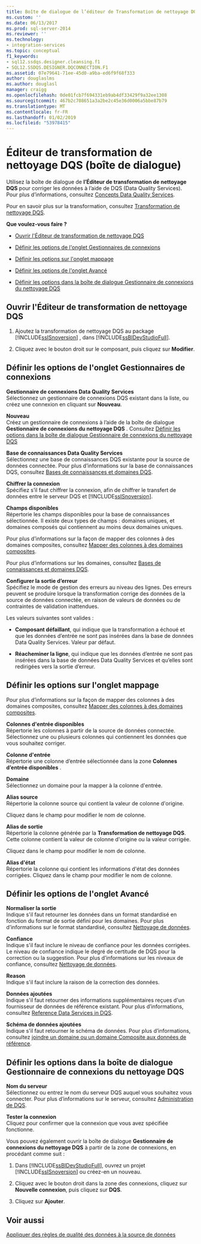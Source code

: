 ```yaml
---
title: Boîte de dialogue de l’éditeur de Transformation de nettoyage DQS | Microsoft Docs
ms.custom: ''
ms.date: 06/13/2017
ms.prod: sql-server-2014
ms.reviewer: ''
ms.technology:
- integration-services
ms.topic: conceptual
f1_keywords:
- sql12.ssdqs.designer.cleansing.f1
- SQL12.SSDQS.DESIGNER.DQCONNECTION.F1
ms.assetid: 07e79641-71ee-45d0-a9ba-ed6f9f68f333
author: douglaslms
ms.author: douglasl
manager: craigg
ms.openlocfilehash: 0de01fcb7f694331eb9ab4df33429f9a32ee1308
ms.sourcegitcommit: 467b2c708651a3a2be2c45e36d0006a5bbe87b79
ms.translationtype: MT
ms.contentlocale: fr-FR
ms.lasthandoff: 01/02/2019
ms.locfileid: "53978415"
---
```

# <a name="dqs-cleansing-transformation-editor-dialog-box"></a>Éditeur de transformation de nettoyage DQS (boîte de dialogue)
  Utilisez la boîte de dialogue de **l’Éditeur de transformation de nettoyage DQS** pour corriger les données à l’aide de DQS (Data Quality Services). Pour plus d’informations, consultez [Concepts Data Quality Services](../../2014/data-quality-services/data-quality-services-concepts.md).  
  
 Pour en savoir plus sur la transformation, consultez [Transformation de nettoyage DQS](data-flow/transformations/dqs-cleansing-transformation.md).  
  
 **Que voulez-vous faire ?**  
  
-   [Ouvrir l'Éditeur de transformation de nettoyage DQS](#open)  
  
-   [Définir les options de l'onglet Gestionnaires de connexions](#connection)  
  
-   [Définir les options sur l'onglet mappage](#mapping)  
  
-   [Définir les options de l'onglet Avancé](#advanced)  
  
-   [Définir les options dans la boîte de dialogue Gestionnaire de connexions du nettoyage DQS](#manager)  
  
##  <a name="open"></a> Ouvrir l'Éditeur de transformation de nettoyage DQS  
  
1.  Ajoutez la transformation de nettoyage DQS au package [!INCLUDE[ssISnoversion](../includes/ssisnoversion-md.md)] , dans [!INCLUDE[ssBIDevStudioFull](../includes/ssbidevstudiofull-md.md)].  
  
2.  Cliquez avec le bouton droit sur le composant, puis cliquez sur **Modifier**.  
  
##  <a name="connection"></a> Définir les options de l'onglet Gestionnaires de connexions  
 **Gestionnaire de connexions Data Quality Services**  
 Sélectionnez un gestionnaire de connexions DQS existant dans la liste, ou créez une connexion en cliquant sur **Nouveau**.  
  
 **Nouveau**  
 Créez un gestionnaire de connexions à l’aide de la boîte de dialogue **Gestionnaire de connexions du nettoyage DQS** . Consultez [Définir les options dans la boîte de dialogue Gestionnaire de connexions du nettoyage DQS](#manager)  
  
 **Base de connaissances Data Quality Services**  
 Sélectionnez une base de connaissances DQS existante pour la source de données connectée. Pour plus d’informations sur la base de connaissances DQS, consultez [Bases de connaissances et domaines DQS](../../2014/data-quality-services/dqs-knowledge-bases-and-domains.md).  
  
 **Chiffrer la connexion**  
 Spécifiez s’il faut chiffrer la connexion, afin de chiffrer le transfert de données entre le serveur DQS et [!INCLUDE[ssISnoversion](../includes/ssisnoversion-md.md)].  
  
 **Champs disponibles**  
 Répertorie les champs disponibles pour la base de connaissances sélectionnée. Il existe deux types de champs : domaines uniques, et domaines composés qui contiennent au moins deux domaines uniques.  
  
 Pour plus d’informations sur la façon de mapper des colonnes à des domaines composites, consultez [Mapper des colonnes à des domaines composites](data-flow/transformations/map-columns-to-composite-domains.md).  
  
 Pour plus d’informations sur les domaines, consultez [Bases de connaissances et domaines DQS](../../2014/data-quality-services/dqs-knowledge-bases-and-domains.md).  
  
 **Configurer la sortie d’erreur**  
 Spécifiez le mode de gestion des erreurs au niveau des lignes. Des erreurs peuvent se produire lorsque la transformation corrige des données de la source de données connectée, en raison de valeurs de données ou de contraintes de validation inattendues.  
  
 Les valeurs suivantes sont valides :  
  
-   **Composant défaillant**, qui indique que la transformation a échoué et que les données d’entrée ne sont pas insérées dans la base de données Data Quality Services. Valeur par défaut.  
  
-   **Réacheminer la ligne**, qui indique que les données d’entrée ne sont pas insérées dans la base de données Data Quality Services et qu’elles sont redirigées vers la sortie d’erreur.  
  
##  <a name="mapping"></a> Définir les options sur l'onglet mappage  
 Pour plus d’informations sur la façon de mapper des colonnes à des domaines composites, consultez [Mapper des colonnes à des domaines composites](data-flow/transformations/map-columns-to-composite-domains.md).  
  
 **Colonnes d'entrée disponibles**  
 Répertorie les colonnes à partir de la source de données connectée. Sélectionnez une ou plusieurs colonnes qui contiennent les données que vous souhaitez corriger.  
  
 **Colonne d'entrée**  
 Répertorie une colonne d’entrée sélectionnée dans la zone **Colonnes d’entrée disponibles** .  
  
 **Domaine**  
 Sélectionnez un domaine pour la mapper à la colonne d'entrée.  
  
 **Alias source**  
 Répertorie la colonne source qui contient la valeur de colonne d'origine.  
  
 Cliquez dans le champ pour modifier le nom de colonne.  
  
 **Alias de sortie**  
 Répertorie la colonne générée par la **Transformation de nettoyage DQS**. Cette colonne contient la valeur de colonne d'origine ou la valeur corrigée.  
  
 Cliquez dans le champ pour modifier le nom de colonne.  
  
 **Alias d'état**  
 Répertorie la colonne qui contient les informations d'état des données corrigées. Cliquez dans le champ pour modifier le nom de colonne.  
  
##  <a name="advanced"></a> Définir les options de l'onglet Avancé  
 **Normaliser la sortie**  
 Indique s'il faut retourner les données dans un format standardisé en fonction du format de sortie défini pour les domaines. Pour plus d’informations sur le format standardisé, consultez [Nettoyage de données](../../2014/data-quality-services/data-cleansing.md).  
  
 **Confiance**  
 Indique s'il faut inclure le niveau de confiance pour les données corrigées. Le niveau de confiance indique le degré de certitude de DQS pour la correction ou la suggestion. Pour plus d’informations sur les niveaux de confiance, consultez [Nettoyage de données](../../2014/data-quality-services/data-cleansing.md).  
  
 **Reason**  
 Indique s'il faut inclure la raison de la correction des données.  
  
 **Données ajoutées**  
 Indique s'il faut retourner des informations supplémentaires reçues d'un fournisseur de données de référence existant. Pour plus d’informations, consultez [Reference Data Services in DQS](../../2014/data-quality-services/reference-data-services-in-dqs.md).  
  
 **Schéma de données ajoutées**  
 Indique s'il faut retourner le schéma de données. Pour plus d’informations, consultez [joindre un domaine ou un domaine Composite aux données de référence](../../2014/data-quality-services/attach-a-domain-or-composite-domain-to-reference-data.md).  
  
##  <a name="manager"></a> Définir les options dans la boîte de dialogue Gestionnaire de connexions du nettoyage DQS  
 **Nom du serveur**  
 Sélectionnez ou entrez le nom du serveur DQS auquel vous souhaitez vous connecter. Pour plus d’informations sur le serveur, consultez [Administration de DQS](../../2014/data-quality-services/dqs-administration.md).  
  
 **Tester la connexion**  
 Cliquez pour confirmer que la connexion que vous avez spécifiée fonctionne.  
  
 Vous pouvez également ouvrir la boîte de dialogue **Gestionnaire de connexions du nettoyage DQS** à partir de la zone de connexions, en procédant comme suit :  
  
1.  Dans [!INCLUDE[ssBIDevStudioFull](../includes/ssbidevstudiofull-md.md)], ouvrez un projet [!INCLUDE[ssISnoversion](../includes/ssisnoversion-md.md)] ou créez-en un nouveau.  
  
2.  Cliquez avec le bouton droit dans la zone des connexions, cliquez sur **Nouvelle connexion**, puis cliquez sur **DQS**.  
  
3.  Cliquez sur **Ajouter**.  
  
## <a name="see-also"></a>Voir aussi  
 [Appliquer des règles de qualité des données à la source de données](data-flow/transformations/apply-data-quality-rules-to-data-source.md)  
  
  
